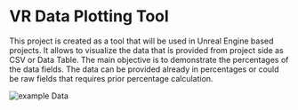 # VR Data Plotting Tool

This project is created as a tool that will be used in Unreal Engine based projects. It allows to visualize the data that is provided from project side as CSV or Data Table. The main objective is to demonstrate the percentages of the data fields. The data can be provided already in percentages or could be raw fields that requires prior percentage calculation. 




![example Data](https://github.com/JMetalian/VR-Data-Plotting-Tool/assets/43638551/100c132e-2f15-4e04-8ed2-ccf3b9247c27)

